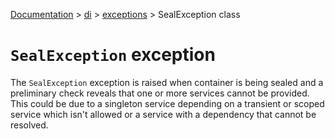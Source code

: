 [Documentation](/docs/documentation.md) > [di](/docs/di/module.md) > [exceptions](/docs/di/exceptions/module.md) > SealException class

# `SealException` exception

The `SealException` exception is raised when container is being sealed and a preliminary check reveals that one or more services cannot be provided. This could be due to a singleton service depending on a transient or scoped service which isn't allowed or a service with a dependency that cannot be resolved.
